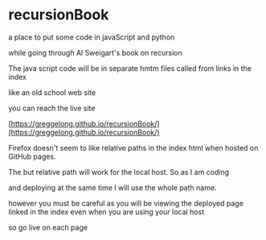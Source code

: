 # recursionBook

a place to put some code in javaScript and python

while going through Al Sweigart's book on recursion

The java script code will be in separate hmtm files called from links in the index

like an old school web site

you can reach the live site

[https://greggelong.github.io/recursionBook/](https://greggelong.github.io/recursionBook/)


Firefox doesn't seem to like relative paths in the index html when hosted on GitHub pages.  

The but relative path will work for the local host.  So as I am coding 

and deploying at the same time I will use the whole path name.

however you must be careful as you will be viewing the deployed page linked in the index even when you are using your local host 

so go live on each page 